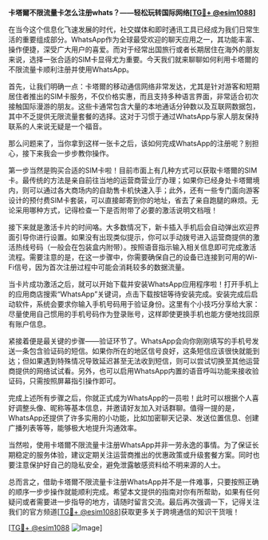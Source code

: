 **卡塔爾不限流量卡怎么注册whats？——轻松玩转国际网络[[TG💪+ @esim1088](https://t.me/s/esim1088)]**

在当今这个信息化飞速发展的时代，社交媒体和即时通讯工具已经成为我们日常生活的重要组成部分。WhatsApp作为全球最受欢迎的聊天应用之一，其功能丰富、操作便捷，深受广大用户的喜爱。而对于经常出国旅行或者长期居住在海外的朋友来说，选择一张合适的SIM卡显得尤为重要。今天我们就来聊聊如何利用卡塔爾的不限流量卡顺利注册并使用WhatsApp。

首先，让我们明确一点：卡塔爾的移动通信网络非常发达，尤其是针对游客和短期居住者推出的SIM卡服务，不仅价格实惠，而且支持多种语言界面，非常适合初次接触国际漫游的朋友。这些卡通常包含大量的本地通话分钟数以及互联网数据包，其中不乏提供无限流量套餐的选择。这对于习惯于通过WhatsApp与家人朋友保持联系的人来说无疑是一个福音。

那么问题来了，当你拿到这样一张卡之后，该如何完成WhatsApp的注册呢？别担心，接下来我会一步步教你操作。

第一步当然是购买合适的SIM卡啦！目前市面上有几种方式可以获取卡塔爾的SIM卡。最传统的方法是亲自前往当地的运营商营业厅办理；如果你已经身处卡塔爾境内，则可以通过各大商场内的自助售卡机快速入手；此外，还有一些专门面向游客设计的预付费SIM卡套装，可以直接邮寄到你的地址，省去了亲自跑腿的麻烦。无论采用哪种方式，记得检查一下是否附带了必要的激活说明文档哦！

接下来就是激活卡片的时间咯。大多数情况下，新卡插入手机后会自动弹出欢迎界面引导你进行设置。如果没有出现类似提示，你可以手动拨号进入运营商提供的激活热线号码（一般会在包装盒内附带）。按照语音指示输入相关信息即可完成激活流程。需要注意的是，在这一步骤中，你需要确保自己的设备已连接到可用的Wi-Fi信号，因为首次注册过程中可能会消耗较多的数据流量。

当卡片成功激活之后，就可以开始下载并安装WhatsApp应用程序啦！打开手机上的应用商店搜索“WhatsApp”关键词，点击下载按钮等待安装完成。安装完成后启动软件，系统会要求你输入手机号码用于验证身份。这里有个小技巧分享给大家：尽量使用自己惯用的手机号码作为登录账号，这样即使更换手机也能方便地找回原有账户信息。

紧接着便是最关键的步骤——验证环节了。WhatsApp会向你刚刚填写的手机号发送一条包含验证码的短信。如果你所在的地区信号良好，这条短信应该很快就能到达；但如果遇到特殊情况导致延迟甚至无法收到短信，则可以尝试切换至其他运营商提供的网络试试看。另外，也可以启用WhatsApp内置的语音呼叫功能来接收验证码，只需按照屏幕指引操作即可。

完成上述所有步骤之后，你就正式成为WhatsApp的一员啦！此时可以根据个人喜好调整头像、昵称等基本信息，并邀请好友加入对话群聊。值得一提的是，WhatsApp还提供了许多实用的小功能，比如加密聊天记录、发送位置信息、创建广播列表等等，能够极大地提升沟通效率。

当然啦，使用卡塔爾不限流量卡注册WhatsApp并非一劳永逸的事情。为了保证长期稳定的服务体验，建议定期关注运营商推出的优惠政策或升级套餐方案。同时也要注意保护好自己的隐私安全，避免泄露敏感资料给不明来源的人士。

总而言之，借助卡塔爾不限流量卡注册WhatsApp并不是一件难事，只要按照正确的顺序一步步操作就能顺利完成。希望本文提供的指南对你有所帮助，如果有任何疑问或者需要进一步指导的地方，请随时留言交流。最后再次强调一下，记得关注我们的官方频道[[TG💪+ @esim1088](https://t.me/s/esim1088)]获取更多关于跨境通信的知识干货哦！

[[TG💪+ @esim1088](https://t.me/s/esim1088) ![Image](https://i.postimg.cc/4NQfJmqS/Snipaste-2025-05-13-00-14-12.png)]